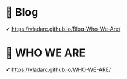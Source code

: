 
# 💬 Blog
✔ https://vladarc.github.io/Blog-Who-We-Are/
# 💼 WHO WE ARE
✔ https://vladarc.github.io/WHO-WE-ARE/
